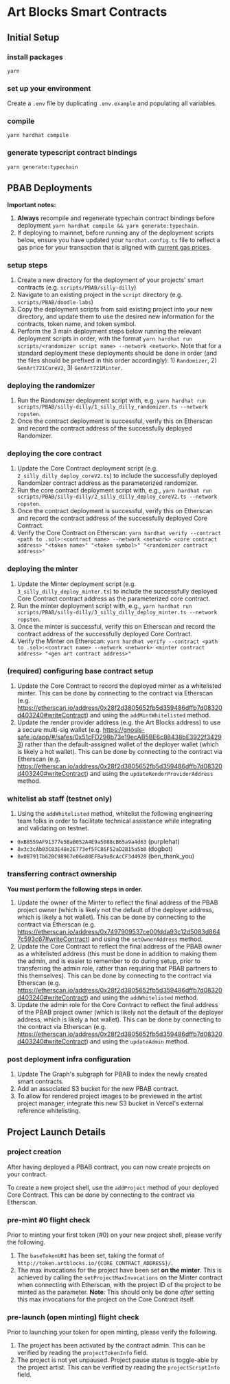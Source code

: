 # Art Blocks Smart Contracts

## Initial Setup

### install packages
`yarn`

### set up your environment

Create a `.env` file by duplicating `.env.example` and populating all variables.

### compile
`yarn hardhat compile`

### generate typescript contract bindings
`yarn generate:typechain`

## PBAB Deployments

**Important notes:**

1. **Always** recompile and regenerate typechain contract bindings before deployment `yarn hardhat compile && yarn generate:typechain`.
1. If deploying to mainnet, before running any of the deployment scripts below, ensure you have updated your `hardhat.config.ts` file to reflect a gas price for your transaction that is aligned with [current gas prices](https://etherscan.io/gastracker).

### setup steps

1. Create a new directory for the deployment of your projects' smart contracts (e.g. `scripts/PBAB/silly-dilly`)
1. Navigate to an existing project in the `script` directory (e.g. `scripts/PBAB/doodle-labs`)
1. Copy the deployment scripts from said existing project into your new directory, and update them to use the desired new information for the contracts, token name, and token symbol.
1. Perform the 3 main deployment steps below running the relevant deployment scripts in order, with the format `yarn hardhat run scripts/<randomizer script name> --network <network>`. Note that for a standard deployment these deployments should be done in order (and the files should be prefixed in this order accordingly): 1) `Randomizer`, 2) `GenArt721CoreV2`, 3) `GenArt721Minter`.

### deploying the randomizer

1. Run the Randomizer deployment script with, e.g. `yarn hardhat run scripts/PBAB/silly-dilly/1_silly_dilly_randomizer.ts --network ropsten`.
1. Once the contract deployment is successful, verify this on Etherscan and record the contract address of the successfully deployed Randomizer.

### deploying the core contract

1. Update the Core Contract deployment script (e.g. `2_silly_dilly_deploy_coreV2.ts`) to include the successfully deployed Randomizer contract address as the parameterized randomizer.
1. Run the core contract deployment script with, e.g., `yarn hardhat run scripts/PBAB/silly-dilly/2_silly_dilly_deploy_coreV2.ts --network ropsten`.
1. Once the contract deployment is successful, verify this on Etherscan and record the contract address of the successfully deployed Core Contract.
1. Verify the Core Contract on Etherscan: `yarn hardhat verify --contract <path to .sol>:<contract name> --network <network> <core contract address> "<token name>" "<token symbol>" "<randomizer contract address>"`

### deploying the minter

1. Update the Minter deployment script (e.g. `3_silly_dilly_deploy_minter.ts`) to include the successfully deployed Core Contract contract address as the parameterized core contract.
1. Run the minter deployment script with, e.g., `yarn hardhat run scripts/PBAB/silly-dilly/3_silly_dilly_deploy_minter.ts --network ropsten`.
1. Once the minter is successful, verify this on Etherscan and record the contract address of the successfully deployed Core Contract.
1. Verify the Minter on Etherscan: `yarn hardhat verify --contract <path to .sol>:<contract name> --network <network> <minter contract address> "<gen art contract address>"`

### (required) configuring base contract setup

1. Update the Core Contract to record the deployed minter as a whitelisted minter. This can be done by connecting to the contract via Etherscan (e.g. https://etherscan.io/address/0x28f2d3805652fb5d359486dffb7d08320d403240#writeContract) and using the `addMintWhitelisted` method.
1. Update the render provider address (e.g. the Art Blocks address) to use a secure multi-sig wallet (e.g. https://gnosis-safe.io/app/#/safes/0x51cFD298b73e19ecAB5BE6c88438bE3922f34293) rather than the default-assigned wallet of the deployer wallet (which is likely a hot wallet). This can be done by connecting to the contract via Etherscan (e.g. https://etherscan.io/address/0x28f2d3805652fb5d359486dffb7d08320d403240#writeContract) and using the `updateRenderProviderAddress` method.

### whitelist ab staff (testnet only)

1. Using the `addWhitelisted` method, whitelist the following engineering team folks in order to facilitate technical assistance while integrating and validating on testnet.
- `0xB8559AF91377e5BaB052A4E9a5088cB65a9a4d63` (purplehat)
- `0x3c3cAb03C83E48e2E773ef5FC86F52aD2B15a5b0` (dogbot)
- `0x0B7917b62BC98967e06e80EFBa9aBcAcCF3d4928` (ben_thank_you)

### transferring contract ownership

**You must perform the following steps in order.**

1. Update the owner of the Minter to reflect the final address of the PBAB project owner (which is likely not the default of the deployer address, which is likely a hot wallet). This can be done by connecting to the contract via Etherscan (e.g. https://etherscan.io/address/0x7497909537ce00fdda93c12d5083d8647c593c67#writeContract) and using the `setOwnerAddress` method.
1. Update the Core Contract to reflect the final address of the PBAB owner as a whitelisted address (this must be done in addition to making them the admin, and is easier to remember to do during setup, prior to transferring the admin role, rather than requiring that PBAB partners to this themselves). This can be done by connecting to the contract via Etherscan (e.g. https://etherscan.io/address/0x28f2d3805652fb5d359486dffb7d08320d403240#writeContract) and using the `addWhitelisted` method.
1. Update the admin role for the Core Contract to reflect the final address of the PBAB project owner (which is likely not the default of the deployer address, which is likely a hot wallet). This can be done by connecting to the contract via Etherscan (e.g. https://etherscan.io/address/0x28f2d3805652fb5d359486dffb7d08320d403240#writeContract) and using the `updateAdmin` method.

### post deployment infra configuration

1. Update The Graph's subgraph for PBAB to index the newly created smart contracts.
1. Add an associated S3 bucket for the new PBAB contract.
1. To allow for rendered project images to be previewed in the artist project manager, integrate this new S3 bucket in Vercel's external reference whitelisting.

## Project Launch Details

### project creation

After having deployed a PBAB contract, you can now create projects on your contract.

To create a new project shell, use the `addProject` method of your deployed Core Contract. This can be done by connecting to the contract via Etherscan.

### pre-mint #0 flight check

Prior to minting your first token (#0) on your new project shell, please verify the following.

1. The `baseTokenURI` has been set, taking the format of `http://token.artblocks.io/{CORE_CONTRACT_ADDRESS}/`.
1. The max invocations for the project have been set **on the minter**. This is achieved by calling the `setProjectMaxInvocations` on the Minter contract when connecting with Etherscan, with the project ID of the project to be minted as the parameter. **Note**: This should only be done _after_ setting this max invocations for the project on the Core Contract itself.

### pre-launch (open minting) flight check

Prior to launching your token for open minting, please verify the following.

1. The project has been activated by the contract admin. This can be verified by reading the `projectTokenInfo` field.
1. The project is not yet unpaused. Project pause status is toggle-able by the project artist. This can be verified by reading the `projectScriptInfo` field.

